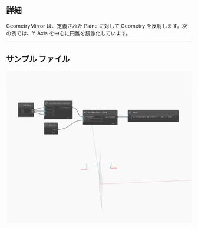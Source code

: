 ## 詳細
GeometryMirror は、定義された Plane に対して Geometry を反射します。次の例では、Y-Axis を中心に円錐を鏡像化しています。
___
## サンプル ファイル

![Mirror](./Autodesk.DesignScript.Geometry.CoordinateSystem.Mirror_img.jpg)

